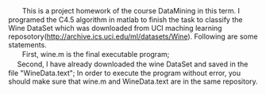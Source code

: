 　　This is a project homework of the course DataMining in this term. I programed the C4.5 algorithm in matlab to finish the task to classify the Wine DataSet which was downloaded from UCI maching learning reposotory(http://archive.ics.uci.edu/ml/datasets/Wine). Following are some statements.  
　　First, wine.m is the final executable program;   
 　 Second, I have already downloaded the wine DataSet and saved in the file "WineData.text"; In order to execute the program without error, you should make sure that wine.m and WineData.text are in the same repository.
